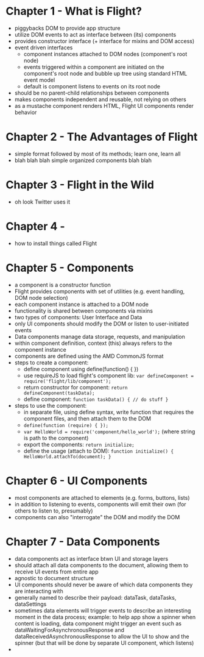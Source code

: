 # Chapter 1 - What is Flight?

* piggybacks DOM to provide app structure
* utilize DOM events to act as interface between (its) components
* provides constructor interface (+ interface for mixins and DOM access)
* event driven interfaces
  * component instances attached to DOM nodes (component's root node)
  * events triggered within a component are initiated on the component's root
    node and bubble up tree using standard HTML event model
  * default is component listens to events on its root node
* should be no parent-child relationships between components
* makes components independent and reusable, not relying on others
* as a mustache component renders HTML, Flight UI components render behavior


# Chapter 2 - The Advantages of Flight
* simple format followed by most of its methods; learn one, learn all
* blah blah blah simple organized components blah blah


# Chapter 3 - Flight in the Wild
* oh look Twitter uses it


# Chapter 4 - 
* how to install things called Flight


# Chapter 5 - Components
* a component is a constructor function
* Flight provides components with set of utilities (e.g. event handling, DOM
  node selection)
* each component instance is attached to a DOM node
* functionality is shared between components via mixins
* two types of components: User Interface and Data
* only UI components should modify the DOM or listen to user-initiated events
* Data components manage data storage, requests, and manipulation
* within component definition, context (this) always refers to the component
  instance
* components are defined using the AMD CommonJS format
* steps to create a component:
  * define component using define(function() { })
  * use requireJS to load flight's component lib: ```var defineComponent =
    require('flight/lib/component');```
  * return constructor for component: ```return defineComponent(taskData);```
  * define component: ```function taskData() { // do stuff }```
* steps to use the component:
  * in separate file, using define syntax, write function that requires the
    component files, and then attach them to the DOM
  * ```define(function (require) { });```
  * ```var HelloWorld = require('component/hello_world');``` (where string is
    path to the component)
  * export the components: ```return initialize;```
  * define the usage (attach to DOM): ```function initialize() {
    HelloWorld.attachTo(document); }```


# Chapter 6 - UI Components
* most components are attached to elements (e.g. forms, buttons, lists)
* in addition to listening to events, components will emit their own (for others
  to listen to, presumably)
* components can also "interrogate" the DOM and modify the DOM


# Chapter 7 - Data Components
* data components act as interface btwn UI and storage layers
* should attach all data components to the document, allowing them to receive UI
  events from entire app
* agnostic to document structure
* UI components should never be aware of which data components they are
  interacting with
* generally named to describe their payload: dataTask, dataTasks, dataSettings
* sometimes data elements will trigger events to describe an interesting moment
  in the data process; example: to help app show a spinner when content is
loading, data component might trigger an event such as
dataWaitingForAsynchronousResponse and dataReceivedAsynchronousResponse to allow
the UI to show and the spinner (but that will be done by separate UI component,
which listens)
*
